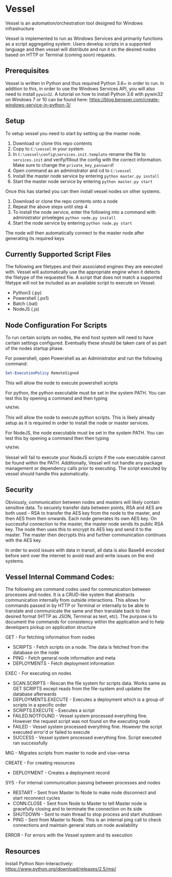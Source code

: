 # Vessel
Vessel is an automation/orchestration tool designed for Windows infrastructure

Vessel is implemented to run as Windows Services and primarily functions as a script aggregating system. Users
develop scripts in a supported language and then vessel will distribute and run it on the desired nodes based on
HTTP or Terminal (coming soon) requests.

## Prerequisites
Vessel is written in Python and thus required Python 3.6+ in order to run. In addition to this, in order to use the
Windows Services API, you will also need to install `pywin32`. A tutorial on how to install Python 3.6 with pywin32
on Windows 7 or 10 can be found here: https://blog.bensoer.com/create-windows-service-in-python-3/

## Setup

To setup vessel you need to start by setting up the master node.
1) Download or clone this repo contents
2) Copy to `C:\vessel` in your system
3) In `C:\vessel\config\services.init.template` rename the file to `services.init` and verify/fillout the config with
the correct information. Make sure to change the `private_key_password`!
4) Open command as an administrator and cd to `C:\vessel`
5) Install the master node service by entering `python master.py install`
6) Start the master node service by entering `python master.py start`

Once this has started you can then install vessel nodes on other systems.
1) Download or clone the repo contents onto a node
2) Repeat the above steps until step 4
3) To install the node service, enter the following into a command with administrator priveleges `python node.py install`
4) Start the node service by entering `python node.py start`

The node will then automatically connect to the master node after generating its required keys

## Currently Supported Script Files
The following are filetypes and their associated engines they are executed with. Vessel will automatically use the 
appropriate engine when it detects the filetype of the requested file. A script that does not match a supported filetype
will not be included as an available script to execute on Vessel.

* Python3 (.py)
* Powershell (.ps1)
* Batch (.bat)
* NodeJS (.js)

## Node Configuration For Scripts
To run certain scripts on nodes, the end host system will need to have certain settings configured. Eventually
these should be taken care of as part of the nodes startup phase.

For powershell, open Powershell as an Administrator and run the following command:
```ps1
Set-ExecutionPolicy RemoteSigned
```
This will allow the node to execute powershell scripts

For python, the python executable must be set in the system PATH. You can test this by opening a command and then
typing
```bash
%PATH%
```
This will allow the node to execute python scripts. This is likely already setup as it is required in order to install
the node or master services.

For NodeJS, the node executable must be set in the system PATH. You can test this by opening a command then then typing
```bash
%PATH%
```
Vessel will fail to execute your NodeJS scripts if the `node` executable cannot be found within the PATH. Additionally,
Vessel will not handle any package management or dependency calls prior to executing. The script executed by vessel should
handle this automatically.


## Security
Obviously, communication between nodes and masters will likely contain sensitive data. To securely transfer data
between points, RSA and AES are both used - RSA to transfer the AES key from the node to the master, and then AES from
then onwards. Each node generates its own AES key. On successful connection to the master, the master node sends its
public RSA key. The node then uses this to encrypt its AES key and send it to the master. The master then decrypts this
and further communication continues with the AES key.

In order to avoid issues with data in transit, all data is also Base64 encoded before sent over the internet to avoid
read and write issues on the end systems.

## Vessel Internal Command Codes:
The following are command codes used for communication between processes and nodes. It is a CRUD-like system that
abstracts communication internally from outside interactions. This allows for commands passed in by HTTP or Terminal
or internally to be able to translate and communicate the same and then translate back to their desired format
(HTTP as JSON, Terminal as text, etc). The purpose is to document the commands for consistency within the
application and to help developers pickup on application structure

GET - For fetching information from nodes
- SCRIPTS - Fetch scripts on a node. The data is fetched from the database on the node
- PING - Fetch general node information and meta
- DEPLOYMENTS - Fetch deployment information

EXEC - For executing on nodes
- SCAN.SCRIPTS - Rescan the file system for scripts data. Works same as GET SCRIPTS except reads from the file-system
and updates the database afterwards
- DEPLOYMENTS.EXECUTE - Executes a deployment which is a group of scripts in a specific order
- SCRIPTS.EXECUTE - Executes a script
- FAILED.NOTFOUND - Vessel system processed everything fine. However the request script was not found on the executing node
- FAILED - Vessel system processed everything fine. However the script executed error'd or failed to execute
- SUCCESS - Vessel system processed everything fine. Script executed ran successfully

MIG - Migrates scripts from master to node and vise-versa

CREATE - For creating resources
- DEPLOYMENT - Creates a deployment record

SYS - For internal communication passing between processes and nodes
- RESTART - Sent from Master to Node to make node disconnect and start reconnect cycles
- CONN.CLOSE - Sent from Node to Master to tell Master node is gracefully closing and to terminate the connection on its side
- SHUTDOWN - Sent to main thread to stop process and start shutdown
- PING - Sent from Master to Node. This is an internal ping call to check connections and maintain general stats on node availability

ERROR - For errors with the Vessel system and its execution

## Resources
Install Python Non-Interactively:
https://www.python.org/download/releases/2.5/msi/

